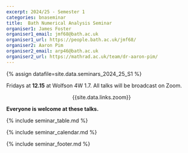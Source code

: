 ```yaml
---
excerpt: 2024/25 - Semester 1
categories: bnaseminar
title:  Bath Numerical Analysis Seminar
organiser1: James Foster
organiser1_email: jmf68@bath.ac.uk
organiser1_url: https://people.bath.ac.uk/jmf68/
organiser2: Aaron Pim
organiser2_email: arp46@bath.ac.uk
organiser2_url: https://mathrad.ac.uk/team/dr-aaron-pim/
---
```

{% assign datafile=site.data.seminars_2024_25_S1 %}

<p> Fridays at <b>12.15</b> at Wolfson 4W 1.7. All talks will be broadcast on Zoom. <br>
    <center>{{site.data.links.zoom}}</center>  </p>
  
<p> <b> Everyone is welcome at these talks. </b> </p>

{% include seminar_table.md %}

{% include seminar_calendar.md %}    

{% include seminar_footer.md %}